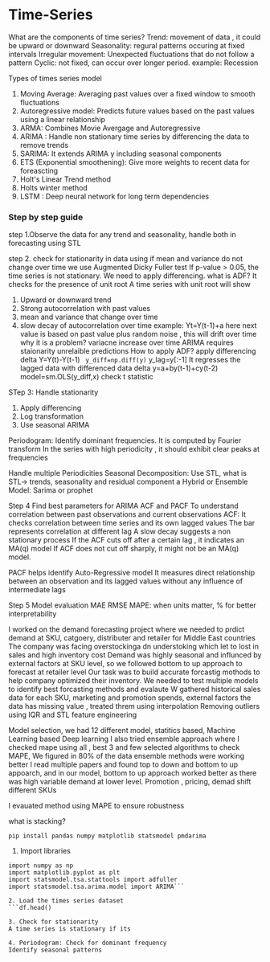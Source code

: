# Time-Series

What are the components of time series?
Trend: movement of data , it could be upward or downward
Seasonality: regural patterns occuring at fixed intervals
Irregular movement: Unexpected fluctuations that do not follow a pattern
Cyclic: not fixed, can occur over longer period. example: Recession

Types of times series model
1. Moving Average: Averaging past values over a fixed window to smooth fluctuations
2. Autoregressive model: Predicts future values based on the past values using a linear relationship
3. ARMA: Combines Movie Avergage and Autoregressive
4. ARIMA : Handle non stationary time series by differencing the data to remove trends
5. SARIMA: It extends ARIMA  y including seasonal components
6. ETS (Exponential smoothening):  Give more weights to recent data for foreascting
7. Holt's Linear Trend method
8. Holts winter method
9. LSTM : Deep neural network for long term dependencies

### Step by step guide
step 1.Observe the data for any trend and seasonality, handle both in forecasting using STL

step 2. check for stationarity in data using 
if mean and variance do not change over time
we use Augmented Dicky Fuller test
If p-value > 0.05, the time series is not stationary. We need to apply differencing.
what is ADF? 
It checks for the presence of unit root
A time series with unit root will show
1. Upward or downward trend
2. Strong autocorrelation with past values
3. mean and variance that change over time
4. slow decay of autocorrelation over time
   example: Yt=Y(t-1)+a
   here next value is based on past value plus random noise , this will drift over time
   why it is a problem?
   variacne increase over time
   ARIMA requires staionarity
   unrelaible predictions
How to apply ADF?
apply differencing
delta Y=Y(t)-Y(t-1)
``` y_diff=np.diff(y)```
y_lag=y[:-1] 
It regresses the lagged data with differenced data
delta y=a+by(t-1)+cy(t-2)
model=sm.OLS(y_diff,x)
check t statistic

STep 3: Handle stationarity
1. Apply differencing
2. Log transformation
3. Use seasonal ARIMA
   
Periodogram: Identify dominant frequencies. It is computed by Fourier transform
In the series with high periodicity , it should exhibit clear peaks at frequencies

Handle multiple Periodicities
Seasonal Decomposition: Use STL, what is STL-> trends, seasonality and residual component
a Hybrid or Ensemble Model: Sarima or prophet

Step 4 Find best parameters for ARIMA
ACF and PACF
To understand correlation between past observations and current observations
ACF: It checks correlation between time series and its own lagged values
The bar represents correlation at different lag
A slow decay suggests a non stationary process
If the ACF cuts off after  a certain lag , it indicates an MA(q) model
If ACF does not cut off sharply, it might not be an MA(q) model.

PACF helps identify Auto-Regressive model
It measures direct relationship between an observation and its lagged values without any influence of intermediate lags

Step 5  Model evaluation
MAE
RMSE
MAPE: when units matter, % for better interpretability


I worked on the demand forecasting project where we needed to prdict demand at SKU, catgoery, distributer and retailer for Middle East countries
The company was facing overstockinga dn understoking which let to lost in sales and high inventory cost
Demand was highly seasonal and influnced by external factors at SKU level, so we followed bottom to up approach to forecast at retailer level
Our task was to build accurate forcastig mothods to help company optimized their inventory. We needed to test multiple models to identify best forcasting methods and evalaute 
W gathered historical sales data for each SKU, marketing and promotion spends, external factors
the data has missing value , treated threm using interpolation
Removing outliers using IQR and STL
feature engineering

Model selection, we had 12 different model, statitics based, Machine Learning based Deep learning
I also tried ensemble approach where I checked mape using all , best 3 and few selected algorithms to check MAPE, We figured in 80% of the data ensemble methods were working better
I read multiple papers and found top to down and bottom to up appoarch, and in our model, bottom to up approach worked better as there was high variable demand  at lower level.
Promotion , pricing, demad shift different SKUs

I evauated method using MAPE to ensure robustness

what is stacking?


```pip install pandas numpy matplotlib statsmodel pmdarima```

1. Import libraries
``` import pandas as pd
import numpy as np
import matplotlib.pyplot as plt
import statsmodel.tsa.stattools import adfuller
import statsmodel.tsa.arima.model import ARIMA```

2. Load the times series dataset
```df.head()

3. Check for stationarity
A time series is stationary if its 

4. Periodogram: Check for dominant frequency
Identify seasonal patterns



